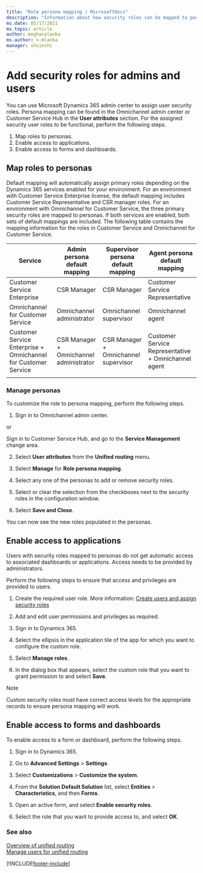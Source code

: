 ```yaml
---
title: "Role persona mapping | MicrosoftDocs"
description: "Information about how security roles can be mapped to personas."
ms.date: 05/17/2021
ms.topic: article
author: meghanalanka
ms.author: v-mlanka
manager: shujoshi
---
```


# Add security roles for admins and users

You can use Microsoft Dynamics 365 admin center to assign user security roles. Persona mapping can be found in the Omnichannel admin center or Customer Service Hub in the **User attributes** section. For the assigned security user roles to be functional, perform the following steps.

1. Map roles to personas.
2. Enable access to applications.
3. Enable access to forms and dashboards.

## Map roles to personas

Default mapping will automatically assign primary roles depending on the Dynamics 365 services enabled for your environment. For an environment with Customer Service Enterprise license, the default mapping includes Customer Service Representative and CSR manager roles. For an environment with Omnichannel for Customer Service, the three primary  security roles are mapped to personas. If both services are enabled, both sets of default mappings are included. The following table contains the mapping information for the roles in Customer Service and Omnichannel for Customer Service.  

| Service | Admin persona default mapping | Supervisor persona default mapping | Agent persona default mapping |
| ------------- | ---------------- | ------------------- | --------------- |
| Customer Service Enterprise | CSR Manager | CSR Manager | Customer Service Representative |
| Omnichannel for Customer Service | Omnichannel administrator | Omnichannel supervisor | Omnichannel agent |  
| Customer Service Enterprise + Omnichannel for Customer Service | CSR Manager + Omnichannel administrator | CSR Manager + Omnichannel supervisor | Customer Service Representative + Omnichannel agent |
|||||

### Manage personas

To customize the role to persona mapping, perform the following steps. 

1. Sign in to Omnichannel admin center.

or

Sign in to Customer Service Hub, and go to the **Service Management** change area.

2. Select **User attributes** from the **Unified routing** menu.

3. Select **Manage** for **Role persona mapping**.

4. Select any one of the personas to add or remove security roles.

5. Select or clear the selection from the checkboxes next to the security roles in the configuration window.

6. Select **Save and Close**.

You can now see the new roles populated in the personas.

## Enable access to applications

Users with security roles mapped to personas do not get automatic access to associated dashboards or applications. Access needs to be provided by administrators.  

Perform the following steps to ensure that access and privileges are provided to users.

1. Create the required user role. More information: [Create users and assign security roles](/power-platform/admin/create-users-assign-online-security-roles)

2. Add and edit user permissions and privileges as required.

3. Sign in to Dynamics 365.

4. Select the ellipsis in the application tile of the app for which you want to configure the custom role.

5. Select **Manage roles**.

6. In the dialog box that appears, select the custom role that you want to grant permission to and select **Save**.

> [!NOTE] 
> Custom security roles must have correct access levels for the appropriate records to ensure persona mapping will work.

## Enable access to forms and dashboards

To enable access to a form or dashboard, perform the following steps. 

1. Sign in to Dynamics 365. 

2. Go to **Advanced Settings** > **Settings**.

3. Select **Customizations** > **Customize the system**.

4. From the **Solution Default Solution** list, select **Entities** > **Characteristics**, and then **Forms**.

5. Open an active form, and select **Enable security roles**.

6. Select the role that you want to provide access to, and select **OK**.

### See also

[Overview of unified routing](overview-unified-routing.md)  
[Manage users for unified routing](users-user-profiles.md)  

[!INCLUDE[footer-include](../includes/footer-banner.md)]  
